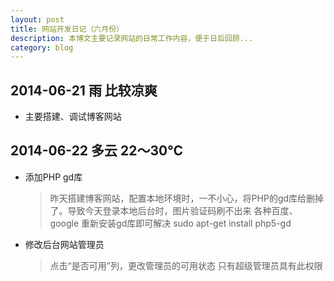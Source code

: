 ```yaml
---
layout: post
title: 网站开发日记（六月份）
description: 本博文主要记录网站的日常工作内容，便于日后回顾...
category: blog
---
```


## 2014-06-21 雨 比较凉爽

+	主要搭建、调试博客网站

## 2014-06-22 多云 22～30℃

+	添加PHP gd库

	>	昨天搭建博客网站，配置本地环境时，一不小心，将PHP的gd库给删掉了。导致今天登录本地后台时，图片验证码刷不出来
	>	各种百度、google
	>	重新安装gd库即可解决
	>		sudo apt-get install php5-gd

+	修改后台网站管理员

	>	点击“是否可用”列，更改管理员的可用状态
	>	只有超级管理员具有此权限
